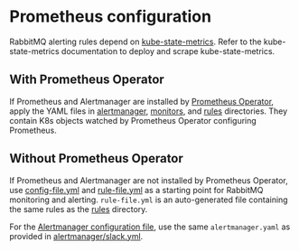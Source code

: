 # Prometheus configuration

RabbitMQ alerting rules depend on [kube-state-metrics](https://github.com/kubernetes/kube-state-metrics). Refer to the kube-state-metrics documentation to deploy and scrape kube-state-metrics.

## With Prometheus Operator
If Prometheus and Alertmanager are installed by [Prometheus Operator](https://github.com/prometheus-operator/prometheus-operator), apply the YAML files in [alertmanager](./alertmanager), [monitors](./monitors), and [rules](./rules) directories. They contain K8s objects watched by Prometheus Operator configuring Prometheus.

## Without Prometheus Operator
If Prometheus and Alertmanager are not installed by Prometheus Operator, use [config-file.yml](./config-file.yml) and [rule-file.yml](./rule-file.yml) as a starting point for RabbitMQ monitoring and alerting.
`rule-file.yml` is an auto-generated file containing the same rules as the [rules](./rules/) directory.

For the [Alertmanager configuration file](https://prometheus.io/docs/alerting/latest/configuration/#configuration-file), use the same `alertmanager.yaml` as provided in [alertmanager/slack.yml](alertmanager/slack.yml).
